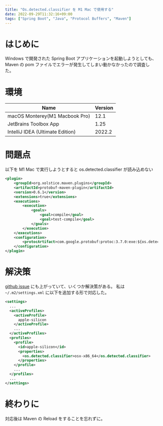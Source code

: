 ```yaml
---
title: "Os.detected.classifier を M1 Mac で使用する"
date: 2022-09-29T11:32:16+09:00
tags: ["Spring Boot", "Java", "Protocol Buffers", "Maven"]
---
```


# はじめに
Windows で開発された Spring Boot アプリケーションを起動しようとしても、Maven の pom ファイルでエラーが発生してしまい動かなかったので調査した。

# 環境
|  Name  |  Version  |
| ---- | ---- |
|  macOS Monterey(M1 Macbook Pro) |  12.1 |
|  JetBrains Toolbox App  |  1.25  |
|  IntelliJ IDEA (Ultimate Edition) |  2022.2 |

# 問題点
以下を M1 Mac で実行しようとすると os.detected.classifier が読み込めない

```xml
<plugin>
    <groupId>org.xolstice.maven.plugins</groupId>
    <artifactId>protobuf-maven-plugin</artifactId>
    <version>0.6.1</version>
    <extensions>true</extensions>
    <executions>
        <execution>
            <goals>
                <goal>compile</goal>
                <goal>test-compile</goal>
            </goals>
        </execution>
    </executions>
    <configuration>
        <protocArtifact>com.google.protobuf:protoc:3.7.0:exe:${os.detected.classifier}</protocArtifact>
    </configuration>
</plugin>
```

# 解決策
[github issue](https://github.com/grpc/grpc-java/issues/7690) にも上がっていて、いくつか解決策がある。
私は `~/.m2/settings.xml` に以下を追加する形で対応した。

```xml
<settings>
  ...
  <activeProfiles>
    <activeProfile>
      apple-silicon
    </activeProfile>
    ...
  </activeProfiles>
  <profiles>
    <profile>
      <id>apple-silicon</id>
      <properties>
        <os.detected.classifier>osx-x86_64</os.detected.classifier>
      </properties>
    </profile>
    ...
  </profiles>
  ...
</settings>
```

# 終わりに
対応後は Maven の Reload をすることを忘れずに。
